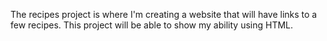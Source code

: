 The recipes project is where I'm creating a website that will have links to a few recipes. 
This project will be able to show my ability using HTML. 